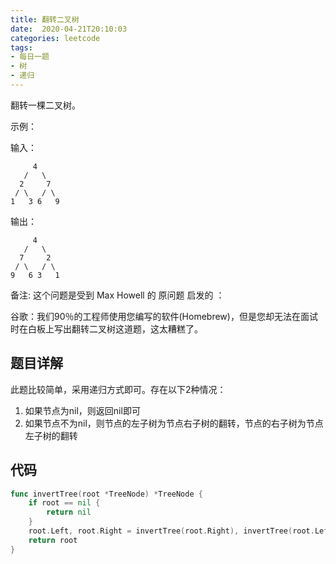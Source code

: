 ```yaml
---
title: 翻转二叉树
date:  2020-04-21T20:10:03
categories: leetcode
tags:
- 每日一题
- 树
- 递归
---
```


翻转一棵二叉树。

示例：

输入：

         4
       /   \
      2     7
     / \   / \
    1   3 6   9
输出：

         4
       /   \
      7     2
     / \   / \
    9   6 3   1

备注:
这个问题是受到 Max Howell 的 原问题 启发的 ：

谷歌：我们90％的工程师使用您编写的软件(Homebrew)，但是您却无法在面试时在白板上写出翻转二叉树这道题，这太糟糕了。

## 题目详解

此题比较简单，采用递归方式即可。存在以下2种情况：

1. 如果节点为nil，则返回nil即可
2. 如果节点不为nil，则节点的左子树为节点右子树的翻转，节点的右子树为节点左子树的翻转

## 代码

```go
func invertTree(root *TreeNode) *TreeNode {
	if root == nil {
		return nil
	}
	root.Left, root.Right = invertTree(root.Right), invertTree(root.Left)
	return root
}
```

